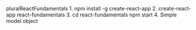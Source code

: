 pluralReactFundamentals
	1. npm install -g create-react-app
	2. create-react-app react-fundamentals
	3. cd react-fundamentals
		npm start
	4. Simple model object